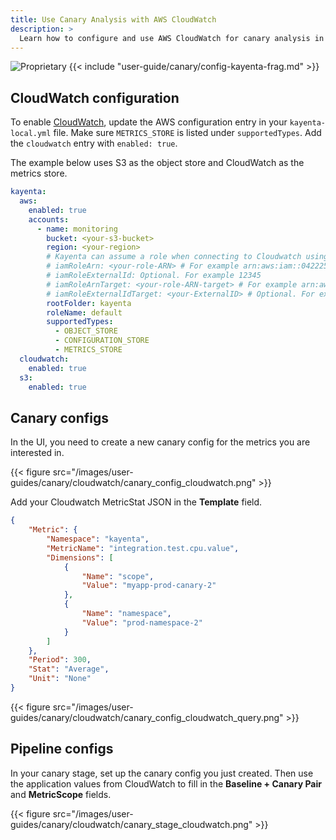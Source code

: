 ```yaml
---
title: Use Canary Analysis with AWS CloudWatch
description: >
  Learn how to configure and use AWS CloudWatch for canary analysis in Spinnaker.
---
```

![Proprietary](/images/proprietary.svg)
{{< include "user-guide/canary/config-kayenta-frag.md" >}}

## CloudWatch configuration

To enable [CloudWatch](https://aws.amazon.com/cloudwatch/), update the AWS configuration entry in your `kayenta-local.yml` file. Make sure `METRICS_STORE` is listed under `supportedTypes`. Add the `cloudwatch` entry with `enabled: true`.

The example below uses S3 as the object store and CloudWatch as the metrics store.

```yaml
kayenta:
  aws:
    enabled: true
    accounts:
      - name: monitoring
        bucket: <your-s3-bucket>
        region: <your-region>
        # Kayenta can assume a role when connecting to Cloudwatch using the iamRole configs
        # iamRoleArn: <your-role-ARN> # For example arn:aws:iam::042225624470:role/theRole
        # iamRoleExternalId: Optional. For example 12345
        # iamRoleArnTarget: <your-role-ARN-target> # For example arn:aws:iam::042225624470:role/targetcloudwatchaccount
        # iamRoleExternalIdTarget: <your-ExternalID> # Optional. For example 84475
        rootFolder: kayenta
        roleName: default
        supportedTypes:
          - OBJECT_STORE
          - CONFIGURATION_STORE
          - METRICS_STORE
  cloudwatch:
    enabled: true
  s3:
    enabled: true
```

## Canary configs

In the UI, you need to create a new canary config for the metrics you are interested in.

{{< figure src="/images/user-guides/canary/cloudwatch/canary_config_cloudwatch.png" >}}

Add your Cloudwatch MetricStat JSON in the **Template** field.

```json
{
    "Metric": {
        "Namespace": "kayenta",
        "MetricName": "integration.test.cpu.value",
        "Dimensions": [
            {
                "Name": "scope",
                "Value": "myapp-prod-canary-2"
            },
            {
                "Name": "namespace",
                "Value": "prod-namespace-2"
            }
        ]
    },
    "Period": 300,
    "Stat": "Average",
    "Unit": "None"
}
```

{{< figure src="/images/user-guides/canary/cloudwatch/canary_config_cloudwatch_query.png" >}}

## Pipeline configs

In your canary stage, set up the canary config you just created. Then use the application values from CloudWatch to fill in the **Baseline + Canary Pair** and **MetricScope** fields.

{{< figure src="/images/user-guides/canary/cloudwatch/canary_stage_cloudwatch.png" >}}
